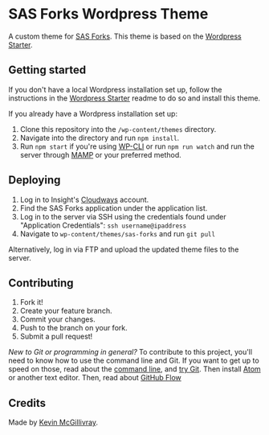# SAS Forks Wordpress Theme

A custom theme for [SAS Forks](http://www.sasforks.com). This theme is based on the [Wordpress Starter](http://github.com/kmcgillivray/wordpress-starter).

## Getting started

If you don't have a local Wordpress installation set up, follow the instructions in the [Wordpress Starter](http://github.com/kmcgillivray/wordpress-starter) readme to do so and install this theme.

If you already have a Wordpress installation set up:

1. Clone this repository into the `/wp-content/themes` directory.
2. Navigate into the directory and run `npm install`.
3. Run `npm start` if you're using [WP-CLI](https://wp-cli.org) or run `npm run watch` and run the server through [MAMP](https://www.mamp.info) or your preferred method.

## Deploying

1. Log in to Insight's [Cloudways](cloudways.com) account.
2. Find the SAS Forks application under the application list.
3. Log in to the server via SSH using the credentials found under "Application Credentials": `ssh username@ipaddress`
4. Navigate to `wp-content/themes/sas-forks` and run `git pull`

Alternatively, log in via FTP and upload the updated theme files to the server.

## Contributing

1. Fork it!
2. Create your feature branch.
3. Commit your changes.
4. Push to the branch on your fork.
5. Submit a pull request!

*New to Git or programming in general?* To contribute to this project, you'll need to know how to use the command line and Git. If you want to get up to speed on those, read about the [command line](http://kevinmcgillivray.net/introduction-to-text-editors-and-the-command-line/), and [try Git](http://try.github.io). Then install [Atom](http://atom.io) or another text editor. Then, read about [GitHub Flow](https://guides.github.com/introduction/flow/)

## Credits

Made by [Kevin McGillivray](https://kevinmcgillivray.net/about).
